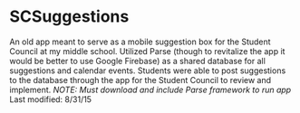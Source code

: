 # SCSuggestions
An old app meant to serve as a mobile suggestion box for the Student Council at my middle school. Utilized Parse (though to revitalize the app it would be better to use Google Firebase) as a shared database for all suggestions and calendar events. Students were able to post suggestions to the database through the app for the Student Council to review and implement. *NOTE: Must download and include Parse framework to run app* Last modified: 8/31/15
